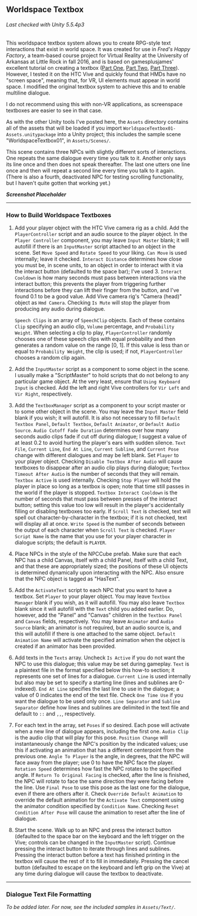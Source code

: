 ## Worldspace Textbox ##

###### _Last checked with Unity 5.5.4p3_ ######

This worldspace textbox system allows you to create RPG-style text interactions that exist in world space. It was created for use in _Fred's Happy Factory_, a team-based course project for Virtual Reality at the University of Arkansas at Little Rock in fall 2016, and is based on gamesplusjames' excellent tutorial on creating a textbox ([Part One](https://www.youtube.com/watch?v=ehmBIP5sj0M), [Part Two](https://www.youtube.com/watch?v=7KNQYPcx-uU), [Part Three](https://www.youtube.com/watch?v=vdSxOttY3zg)). However, I tested it on the HTC Vive and quickly found that HMDs have no "screen space", meaning that, for VR, UI elements must appear in world space. I modified the original textbox system to achieve this and to enable multiline dialogue.

I do not recommend using this with non-VR applications, as screenspace textboxes are easier to see in that case.

As with the other Unity tools I've posted here, the `Assets` directory contains all of the assets that will be loaded if you import `WorldspaceTextbox01-Assets.unitypackage` into a Unity project; this includes the sample scene "WorldspaceTextbox01", in `Assets/Scenes/`.

This scene contains three NPCs with slightly different sorts of interactions. One repeats the same dialogue every time you talk to it. Another only says its line once and then does not speak thereafter. The last one utters one line once and then will repeat a second line every time you talk to it again. (There is also a fourth, deactivated NPC for testing scrolling functionality, but I haven't quite gotten that working yet.)

**_Screenshot Placeholder_**

* * *

### How to Build Worldspace Textboxes ###

1. Add your player object with the HTC Vive camera rig as a child. Add the `PlayerController` script and an audio source to the player object. In the `Player Controller` component, you may leave `Input Master` blank; it will autofill if there is an `InputMaster` script attached to an object in the scene. Set `Move Speed` and `Rotate Speed` to your liking. `Can Move` is used internally; leave it checked. `Interact Distance` determines how close you must be, in scene units, to an object in order to interact with it via the interact button (defaulted to the space bar); I've used 3. `Interact Cooldown` is how many seconds must pass between interactions via the interact button; this prevents the player from triggering further interactions before they can lift their finger from the button, and I've found 0.1 to be a good value. Add Vive camera rig's "Camera (head)" object as `Hmd Camera`. Checking `Is Mute` will stop the player from producing any audio during dialogue.

   `Speech Clips` is an array of `SpeechClip` objects. Each of these contains `Clip` specifying an audio clip, `Volume` percentage, and `Probability Weight`. When selecting a clip to play, `PlayerController` randomly chooses one of these speech clips with equal probability and then generates a random value on the range [0, 1]. If this value is less than or equal to `Probability Weight`, the clip is used; if not, `PlayerController` chooses a random clip again.

2. Add the `InputMaster` script as a component to some object in the scene. I usually make a "ScriptMaster" to hold scripts that do not belong to any particular game object. At the very least, ensure that `Using Keyboard Input` is checked. Add the left and right Vive controllers for `Vir Left` and `Vir Right`, respectively.

3. Add the `TextboxManager` script as a component to your script master or to some other object in the scene. You may leave the `Input Master` field blank if you wish; it will autofill. It is also not necessary to fill `Default Textbox Panel`, `Default Textbox`, `Default Animator`, or `Default Audio Source`. `Audio Cutoff Fade Duration` determines over how many seconds audio clips fade if cut off during dialogue; I suggest a value of at least 0.2 to avoid hurting the player's ears with sudden silence. `Text File`, `Current Line`, `End At Line`, `Current Subline`, and `Current Pose` change with different dialogues and may be left blank. Set `Player` to your player object. Checking `Disable Textbox After Audio` will cause textboxes to disappear after an audio clip plays during dialogue; `Textbox Timeout After Audio` is the number of seconds that they will remain. `Textbox Active` is used internally. Checking `Stop Player` will hold the player in place so long as a textbox is open; note that time still passes in the world if the player is stopped. `Textbox Interact Cooldown` is the number of seconds that must pass between presses of the interact button; setting this value too low will result in the player's accidentally filling or disabling textboxes too early. If `Scroll Text` is checked, text will spell out character-by-character in the textbox; if it is not checked, text will display all at once. `Write Speed` is the number of seconds between the output of each character when `Scroll Text` is checked. `Player Script Name` is the name that you use for your player character in dialogue scripts; the default is `PLAYER`.

4. Place NPCs in the style of the NPCCube prefab. Make sure that each NPC has a child Canvas, itself with a child Panel, itself with a child Text, and that these are appropriately sized; the positions of these UI objects is determined dynamically upon interacting with the NPC. Also ensure that the NPC object is tagged as "HasText".

5. Add the `ActivateText` script to each NPC that you want to have a textbox. Set `Player` to your player object. You may leave `Textbox Manager` blank if you wish, as it will autofill. You may also leave `Textbox` blank since it will autofill with the `Text` child you added earlier. Do, however, add the "Panel" and "Canvas" children in the `Textbox Panel` and `Canvas` fields, respectively. You may leave `Animator` and `Audio Source` blank; an animator is not required, but an audio source is, and this will autofill if there is one attached to the same object. `Default Animation Name` will activate the specified animation when the object is created if an animator has been provided.

6. Add texts in the `Texts` array. Uncheck `Is Active` if you do not want the NPC to use this dialogue; this value may be set during gameplay. `Text` is a plaintext file in the format specified below this how-to section; it represents one set of lines for a dialogue. `Current Line` is used internally but also may be set to specify a starting line (lines and sublines are 0-indexed). `End At Line` specifies the last line to use in the dialogue; a value of 0 indicates the end of the text file. Check `One Time Use` if you want the dialogue to be used only once. `Line Separator` and `Subline Separator` define how lines and sublines are delimited in the text file and default to `::` and `,,`, respectively.

7. For each text in the array, set `Poses` if so desired. Each pose will activate when a new line of dialogue appears, including the first one. `Audio Clip` is the audio clip that will play for this pose. `Position Change` will instantaneously change the NPC's position by the indicated values; use this if activating an animation that has a different centerpoint from the previous one. `Angle To Player` is the angle, in degrees, that the NPC will face away from the player; use 0 to have the NPC face the player. `Rotation Speed` determines how fast the NPC rotates to the specified angle. If `Return To Original Facing` is checked, after the line is finished, the NPC will rotate to face the same direction they were facing before the line. Use `Final Pose` to use this pose as the last one for the dialogue, even if there are others after it. Check `Override Default Animation` to override the default animation for the `Activate Text` component using the animator condition specified by `Condition Name`. Checking `Reset Condition After Pose` will cause the animation to reset after the line of dialogue.

8. Start the scene. Walk up to an NPC and press the interact button (defaulted to the space bar on the keyboard and the left trigger on the Vive; controls can be changed in the `InputMaster` script). Continue pressing the interact button to iterate through lines and sublines. Pressing the interact button before a text has finished printing in the textbox will cause the rest of it to fill in immediately. Pressing the cancel button (defaulted to escape on the keyboard and left grip on the Vive) at any time during dialogue will cause the textbox to deactivate.

* * *

### Dialogue Text File Formatting ###

_To be added later. For now, see the included samples in `Assets/Text/`._